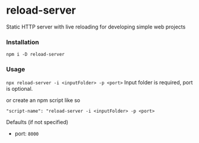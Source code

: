 # reload-server
Static HTTP server with live reloading for developing simple web projects

### Installation
`npm i -D reload-server`

### Usage
`npx reload-server -i <inputFolder> -p <port>`
Input folder is required, port is optional.

or create an npm script like so

`"script-name": "reload-server -i <inputFolder> -p <port>`

Defaults (if not specified)
- port: `8000`
